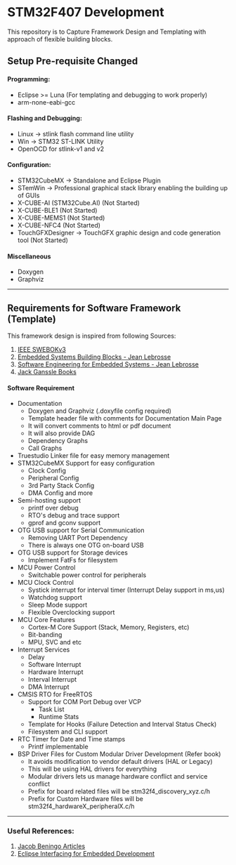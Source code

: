 # STM32F407 Development 

This repository is to Capture Framework Design and Templating with approach of flexible building blocks.

## Setup Pre-requisite Changed

#### Programming:
- Eclipse >= Luna (For templating and debugging to work properly)
- arm-none-eabi-gcc

#### Flashing and Debugging:
- Linux -> stlink flash command line utility
- Win -> STM32 ST-LINK Utility
- OpenOCD for stlink-v1 and v2

#### Configuration:
- STM32CubeMX -> Standalone and Eclipse Plugin
- STemWin -> Professional graphical stack library enabling the building up of GUIs
- X-CUBE-AI (STM32Cube.AI) (Not Started)
- X-CUBE-BLE1 (Not Started)
- X-CUBE-MEMS1 (Not Started)
- X-CUBE-NFC4 (Not Started)
- TouchGFXDesigner -> TouchGFX graphic design and code generation tool (Not Started)

#### Miscellaneous
- Doxygen
- Graphviz

---
## Requirements for Software Framework (Template)

This framework design is inspired from following Sources:
1. [IEEE SWEBOKv3](https://www.computer.org/education/bodies-of-knowledge/software-engineering)
2. [Embedded Systems Building Blocks - Jean Lebrosse](https://dl.acm.org/citation.cfm?id=582920)
3. [Software Engineering for Embedded Systems - Jean Lebrosse](https://www.oreilly.com/library/view/software-engineering-for/9780124159174/)
4. [Jack Ganssle Books](http://www.ganssle.com/book.htm)

#### Software Requirement
- Documentation
    - Doxygen and Graphviz (.doxyfile config required)
    - Template header file with comments for Documentation Main Page
    - It will convert comments to html or pdf document
    - It will also provide DAG
    - Dependency Graphs
    - Call Graphs
- Truestudio Linker file for easy memory management
- STM32CubeMX Support for easy configuration
    - Clock Config
    - Peripheral Config
    - 3rd Party Stack Config
    - DMA Config and more
- Semi-hosting support
    - printf over debug
    - RTO's debug and trace support
    - gprof and gconv support
- OTG USB support for Serial Communication 
    - Removing UART Port Dependency
    - There is always one OTG on-board USB
- OTG USB support for Storage devices
    - Implement FatFs for filesystem
- MCU Power Control
    - Switchable power control for peripherals
- MCU Clock Control
    - Systick interrupt for interval timer (Interrupt Delay support in ms,us)
    - Watchdog support
    - Sleep Mode support
    - Flexible Overclocking support
- MCU Core Features
    - Cortex-M Core Support (Stack, Memory, Registers, etc)
    - Bit-banding
    - MPU, SVC and etc
- Interrupt Services
    - Delay
    - Software Interrupt
    - Hardware Interrupt
    - Interval Interrupt
    - DMA Interrupt
- CMSIS RTO for FreeRTOS
    - Support for COM Port Debug over VCP
        - Task List
        - Runtime Stats
    - Template for Hooks (Failure Detection and Interval Status Check)
    - Filesystem and CLI support
- RTC Timer for Date and Time stamps
    - Printf implementable
- BSP Driver Files for Custom Modular Driver Development (Refer book)
    - It avoids modification to vendor default drivers (HAL or Legacy)
    - This will be using HAL drivers for everything
    - Modular drivers lets us manage hardware conflict and service conflict
    - Prefix for board related files will be stm32f4_discovery_xyz.c/h
    - Prefix for Custom Hardware files will be stm32f4_hardwareX_peripheralX.c/h

---

### Useful References:
1. [Jacob Beningo Articles](https://www.beningo.com/insights/articles/)
2. [Eclipse Interfacing for Embedded Development](https://mcuoneclipse.com/)
